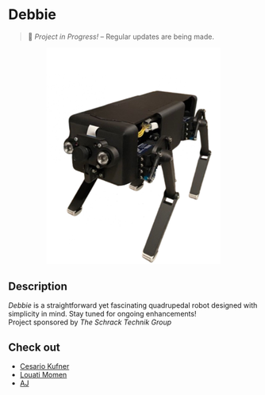 # **Debbie**
> 🚧 _Project in Progress!_ – Regular updates are being made.

<p align="center">
  <img src="./Debbie_preview.jpg" width="350">
</p>

## **Description**
_Debbie_ is a straightforward yet fascinating quadrupedal robot designed with simplicity in mind. Stay tuned for ongoing enhancements!<br>
Project sponsored by _The Schrack Technik Group_

## Check out
- [Cesario Kufner](https://github.com/ckfnr)
- [Louati Momen](https://github.com/louatimomen)
- [AJ](https://github.com/AJ-Holzer)
